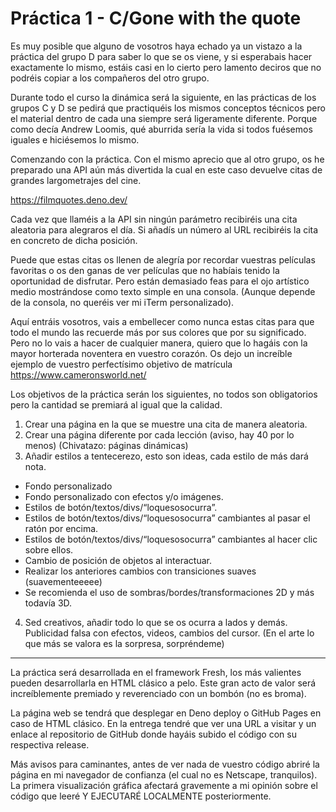 # Práctica 1 - C/Gone with the quote

Es muy posible que alguno de vosotros haya echado ya un vistazo a la práctica del grupo D para saber lo que se os viene, y si esperabais hacer exactamente lo mismo, estáis casi en lo cierto pero lamento deciros que no podréis copiar a los compañeros del otro grupo.

Durante todo el curso la dinámica será la siguiente, en las prácticas de los grupos C y D se pedirá que practiquéis los mismos conceptos técnicos pero el material dentro de cada una siempre será ligeramente diferente. Porque como decía Andrew Loomis, qué aburrida sería la vida si todos fuésemos iguales e hiciésemos lo mismo. 

Comenzando con la práctica. Con el mismo aprecio que al otro grupo, os he preparado una API aún más divertida la cual en este caso devuelve citas de grandes largometrajes del cine.

https://filmquotes.deno.dev/

Cada vez que llaméis a la API sin ningún parámetro recibiréis una cita aleatoria para alegraros el día. Si añadís un número al URL recibiréis la cita en concreto de dicha posición.

Puede que estas citas os llenen de alegría por recordar vuestras películas favoritas o os den ganas de ver películas que no habíais tenido la oportunidad de disfrutar. Pero están demasiado feas para el ojo artístico medio mostrándose como texto simple en una consola. (Aunque depende de la consola, no queréis ver mi iTerm personalizado).

Aquí entráis vosotros, vais a embellecer como nunca estas citas para que todo el mundo las recuerde más por sus colores que por su significado. Pero no lo vais a hacer de cualquier manera, quiero que lo hagáis con la mayor horterada noventera en vuestro corazón. Os dejo un increíble ejemplo de vuestro perfectísimo objetivo de matrícula https://www.cameronsworld.net/

Los objetivos de la práctica serán los siguientes, no todos son obligatorios pero la cantidad se premiará al igual que la calidad.

1. Crear una página en la que se muestre una cita de manera aleatoria.
2. Crear una página diferente por cada lección (aviso, hay 40 por lo menos) (Chivatazo: páginas dinámicas)
3. Añadir estilos a tentecerezo, esto son ideas, cada estilo de más dará nota.

- Fondo personalizado
- Fondo personalizado con efectos y/o imágenes.
- Estilos de botón/textos/divs/“loquesosocurra”.
- Estilos de botón/textos/divs/“loquesosocurra” cambiantes al pasar el ratón por encima.
- Estilos de botón/textos/divs/“loquesosocurra” cambiantes al hacer clic sobre ellos.
- Cambio de posición de objetos al interactuar.
- Realizar los anteriores cambios con transiciones suaves (suavementeeeee) 
- Se recomienda el uso de sombras/bordes/transformaciones 2D y más todavía 3D.

4. Sed creativos, añadir todo lo que se os ocurra a lados y demás. Publicidad falsa con efectos, videos, cambios del cursor. (En el arte lo que más se valora es la sorpresa, sorpréndeme)

---

La práctica será desarrollada en el framework Fresh, los más valientes pueden desarrollarla en HTML clásico a pelo. Este gran acto de valor será increíblemente premiado y reverenciado con un bombón (no es broma).

La página web se tendrá que desplegar en Deno deploy o GitHub Pages en caso de HTML clásico. En la entrega tendré que ver una URL a visitar y un enlace al repositorio de GitHub donde hayáis subido el código con su respectiva release.

Más avisos para caminantes, antes de ver nada de vuestro código abriré la página en mi navegador de confianza (el cual no es Netscape, tranquilos). La primera visualización gráfica afectará gravemente a mi opinión sobre el código que leeré Y EJECUTARÉ LOCALMENTE posteriormente.
